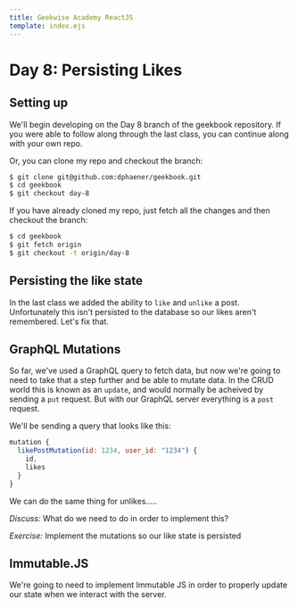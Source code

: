 ```yaml
---
title: Geekwise Academy ReactJS
template: index.ejs
---
```


# Day 8: Persisting Likes

## Setting up

We'll begin developing on the Day 8 branch of the geekbook repository. If
you were able to follow along through the last class, you can continue along
with your own repo.

Or, you can clone my repo and checkout the branch:

```bash
$ git clone git@github.com:dphaener/geekbook.git
$ cd geekbook
$ git checkout day-8
```

If you have already cloned my repo, just fetch all the changes and then
checkout the branch:

```bash
$ cd geekbook
$ git fetch origin
$ git checkout -t origin/day-8
```

## Persisting the like state

In the last class we added the ability to `like` and `unlike` a post. Unfortunately
this isn't persisted to the database so our likes aren't remembered. Let's
fix that.

## GraphQL Mutations

So far, we've used a GraphQL query to fetch data, but now we're going to need
to take that a step further and be able to mutate data. In the CRUD world
this is known as an `update`, and would normally be acheived by sending
a `put` request. But with our GraphQL server everything is a `post` request.

We'll be sending a query that looks like this:

```js
mutation {
  likePostMutation(id: 1234, user_id: "1234") {
    id,
    likes
  }
}
```

We can do the same thing for unlikes.....

*Discuss:* What do we need to do in order to implement this?

*Exercise:* Implement the mutations so our like state is persisted


## Immutable.JS

We're going to need to implement Immutable JS in order to properly update our
state when we interact with the server.


